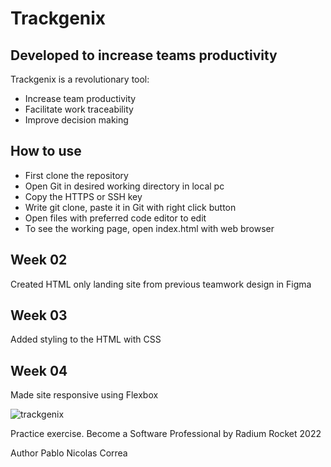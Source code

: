 
# Trackgenix

## Developed to increase teams productivity


Trackgenix is a revolutionary tool:
 - Increase team productivity
 - Facilitate work traceability
 - Improve decision making

## How to use

- First clone the repository
- Open Git in desired working directory in local pc
- Copy the HTTPS or SSH key
- Write git clone, paste it in Git with right click button
- Open files with preferred code editor to edit
- To see the working page, open index.html with web browser


## Week 02

Created HTML only landing site from previous teamwork design in Figma

## Week 03

Added styling to the HTML with CSS

## Week 04

Made site responsive using Flexbox


![trackgenix](https://user-images.githubusercontent.com/71953662/160427119-93cd7e39-fcd9-41fa-8c1c-ee5b32c0d70d.PNG)

Practice exercise. Become a Software Professional by Radium Rocket 2022

Author Pablo Nicolas Correa

